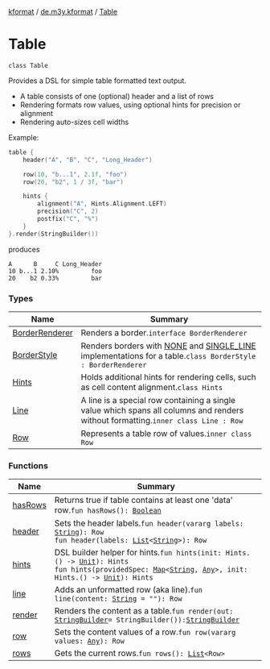 [kformat](../../index.md) / [de.m3y.kformat](../index.md) / [Table](./index.md)

# Table

`class Table`

Provides a DSL for simple table formatted text output.

* A table consists of one (optional) header and a list of rows
* Rendering formats row values, using optional hints for precision or alignment
* Rendering auto-sizes cell widths

Example:

``` kotlin
table {
    header("A", "B", "C", "Long_Header")

    row(10, "b...1", 2.1f, "foo")
    row(20, "b2", 1 / 3f, "bar")

    hints {
        alignment("A", Hints.Alignment.LEFT)
        precision("C", 2)
        postfix("C", "%")
    }
}.render(StringBuilder())
```

produces

```
A      B     C Long_Header
10 b...1 2.10%         foo
20    b2 0.33%         bar
```

### Types

| Name | Summary |
|---|---|
| [BorderRenderer](-border-renderer/index.md) | Renders a border.`interface BorderRenderer` |
| [BorderStyle](-border-style/index.md) | Renders borders with [NONE](-border-style/-n-o-n-e.md) and [SINGLE_LINE](-border-style/-s-i-n-g-l-e_-l-i-n-e.md) implementations for a table.`class BorderStyle : BorderRenderer` |
| [Hints](-hints/index.md) | Holds additional hints for rendering cells, such as cell content alignment.`class Hints` |
| [Line](-line/index.md) | A line is a special row containing a single value which spans all columns and renders without formatting.`inner class Line : Row` |
| [Row](-row/index.md) | Represents a table row of values.`inner class Row` |

### Functions

| Name | Summary |
|---|---|
| [hasRows](has-rows.md) | Returns true if table contains at least one 'data' row.`fun hasRows(): `[`Boolean`](https://kotlinlang.org/api/latest/jvm/stdlib/kotlin/-boolean/index.html) |
| [header](header.md) | Sets the header labels.`fun header(vararg labels: `[`String`](https://kotlinlang.org/api/latest/jvm/stdlib/kotlin/-string/index.html)`): Row`<br>`fun header(labels: `[`List`](https://kotlinlang.org/api/latest/jvm/stdlib/kotlin.collections/-list/index.html)`<`[`String`](https://kotlinlang.org/api/latest/jvm/stdlib/kotlin/-string/index.html)`>): Row` |
| [hints](hints.md) | DSL builder helper for hints.`fun hints(init: Hints.() -> `[`Unit`](https://kotlinlang.org/api/latest/jvm/stdlib/kotlin/-unit/index.html)`): Hints`<br>`fun hints(providedSpec: `[`Map`](https://kotlinlang.org/api/latest/jvm/stdlib/kotlin.collections/-map/index.html)`<`[`String`](https://kotlinlang.org/api/latest/jvm/stdlib/kotlin/-string/index.html)`, `[`Any`](https://kotlinlang.org/api/latest/jvm/stdlib/kotlin/-any/index.html)`>, init: Hints.() -> `[`Unit`](https://kotlinlang.org/api/latest/jvm/stdlib/kotlin/-unit/index.html)`): Hints` |
| [line](line.md) | Adds an unformatted row (aka line).`fun line(content: `[`String`](https://kotlinlang.org/api/latest/jvm/stdlib/kotlin/-string/index.html)` = ""): Row` |
| [render](render.md) | Renders the content as a table.`fun render(out: `[`StringBuilder`](https://kotlinlang.org/api/latest/jvm/stdlib/kotlin.text/-string-builder/index.html)` = StringBuilder()): `[`StringBuilder`](https://kotlinlang.org/api/latest/jvm/stdlib/kotlin.text/-string-builder/index.html) |
| [row](row.md) | Sets the content values of a row.`fun row(vararg values: `[`Any`](https://kotlinlang.org/api/latest/jvm/stdlib/kotlin/-any/index.html)`): Row` |
| [rows](rows.md) | Gets the current rows.`fun rows(): `[`List`](https://kotlinlang.org/api/latest/jvm/stdlib/kotlin.collections/-list/index.html)`<Row>` |
